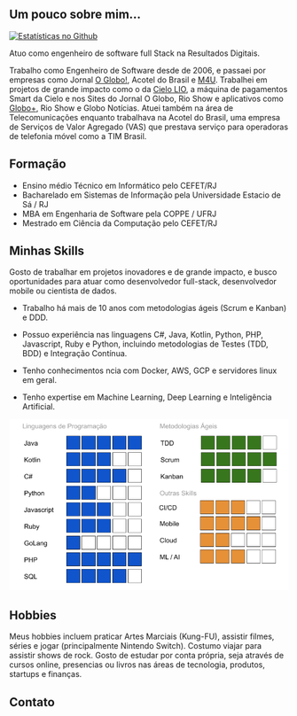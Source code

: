 ## Um pouco sobre mim...

[![Estatísticas no Github](https://github-readme-stats.vercel.app/api?username=ramonsilvanet)](https://github.com/ramonsilvanet/github-readme-stats)

Atuo como engenheiro de software full Stack na Resultados Digitais. 
 
Trabalho como Engenheiro de Software desde de 2006, e passaei por empresas como Jornal [O Globo!](http://oglobo.globo.com), Acotel do Brasil e [M4U](https://www.m4u.com.br). Trabalhei em projetos de grande impacto como o da [Cielo LIO](https://www.cielo.com.br/bem-vindo-a-lio/), a máquina de pagamentos Smart da Cielo e nos Sites do Jornal O Globo, Rio Show e aplicativos como [Globo+](https://assinaturaglobo.globo.com/globo-mais/vitrine/insira-seu-voucher), Rio Show e Globo Notícias. Atuei também na área de Telecomunicações enquanto trabalhava na Acotel do Brasil, uma empresa de Serviços de Valor Agregado (VAS) que prestava serviço para operadoras de telefonia móvel como a TIM Brasil. 

## Formação
* Ensino médio Técnico em Informático pelo CEFET/RJ
* Bacharelado em Sistemas de Informação pela Universidade Estacio de Sá / RJ
* MBA em Engenharia de Software pela COPPE / UFRJ
* Mestrado em Ciência da Computação pelo CEFET/RJ

## Minhas Skills

Gosto de trabalhar em projetos inovadores e de grande impacto, e busco oportunidades para atuar como desenvolvedor full-stack, desenvolvedor mobile ou cientista de dados. 
 
* Trabalho há mais de 10 anos com metodologias ágeis (Scrum e Kanban) e DDD.

* Possuo experiência nas linguagens C#, Java, Kotlin, Python, PHP, Javascript, Ruby e Python, incluindo metodologias de Testes (TDD, BDD) e Integração Contínua. 
 
* Tenho conhecimentos ncia com Docker, AWS, GCP e servidores linux em geral.  

* Tenho expertise em Machine Learning, Deep Learning e Inteligência Artificial.

![Minhas Skills](https://github.com/ramonsilvanet/ramonsilvanet/blob/master/skills.png)

 
## Hobbies
Meus hobbies incluem praticar Artes Marciais (Kung-FU), assistir filmes, séries e jogar (principalmente Nintendo Switch). Costumo viajar para assistir shows de rock. Gosto de estudar por conta própria, seja através de cursos online, presencias ou livros nas áreas de tecnologia, produtos, startups e finanças. 
 
## Contato
